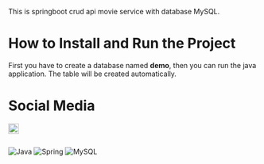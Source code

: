 This is springboot crud api movie service with database MySQL.

<h1>How to Install and Run the Project</h1>
First you have to create a database named <b>demo</b>, then you can run the java application. The table will be created automatically.

<h1>Social Media</h1>
<a href="https://www.linkedin.com/in/dhimas-panji-b04471155/">
  <img align="left" src="https://raw.githubusercontent.com/yushi1007/yushi1007/main/images/linkedin.svg" alt="Dhimas Panji | LinkedIn" width="21px"/>
</a>

</br></br>

![Java](https://img.shields.io/badge/java-%23ED8B00.svg?style=for-the-badge&logo=openjdk&logoColor=white)
![Spring](https://img.shields.io/badge/spring-%236DB33F.svg?style=for-the-badge&logo=spring&logoColor=white)
![MySQL](https://img.shields.io/badge/mysql-4479A1.svg?style=for-the-badge&logo=mysql&logoColor=white)
